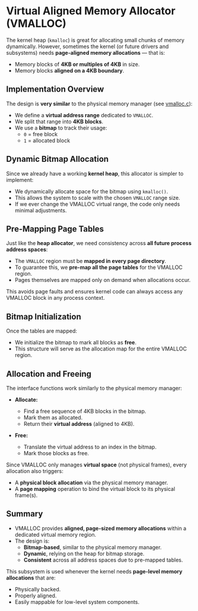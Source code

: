 # Virtual Aligned Memory Allocator (VMALLOC)

The kernel heap (`kmalloc`) is great for allocating small chunks of memory dynamically. However, sometimes the kernel (or future drivers and subsystems) needs **page-aligned memory allocations** — that is:

* Memory blocks of **4KB or multiples of 4KB** in size.
* Memory blocks **aligned on a 4KB boundary**.

## Implementation Overview

The design is **very similar** to the physical memory manager (see [vmalloc.c](/src/kernel/mem_manager/vmalloc.c)):

* We define a **virtual address range** dedicated to `VMALLOC`.
* We split that range into **4KB blocks**.
* We use a **bitmap** to track their usage:
   * `0` = free block
   * `1` = allocated block

## Dynamic Bitmap Allocation

Since we already have a working **kernel heap**, this allocator is simpler to implement:

* We dynamically allocate space for the bitmap using `kmalloc()`.
* This allows the system to scale with the chosen `VMALLOC` range size.
* If we ever change the VMALLOC virtual range, the code only needs minimal adjustments.

## Pre-Mapping Page Tables

Just like the **heap allocator**, we need consistency across **all future process address spaces**:

* The `VMALLOC` region must be **mapped in every page directory**.
* To guarantee this, we **pre-map all the page tables** for the VMALLOC region.
* Pages themselves are mapped only on demand when allocations occur.

This avoids page faults and ensures kernel code can always access any VMALLOC block in any process context.

## Bitmap Initialization

Once the tables are mapped:

* We initialize the bitmap to mark all blocks as **free**.
* This structure will serve as the allocation map for the entire VMALLOC region.

## Allocation and Freeing

The interface functions work similarly to the physical memory manager:

* **Allocate:**
   * Find a free sequence of 4KB blocks in the bitmap.
   * Mark them as allocated.
   * Return their **virtual address** (aligned to 4KB).

* **Free:**
   * Translate the virtual address to an index in the bitmap.
   * Mark those blocks as free.

Since VMALLOC only manages **virtual space** (not physical frames), every allocation also triggers:

* A **physical block allocation** via the physical memory manager.
* A **page mapping** operation to bind the virtual block to its physical frame(s).

## Summary

* VMALLOC provides **aligned, page-sized memory allocations** within a dedicated virtual memory region.
* The design is:
   * **Bitmap-based**, similar to the physical memory manager.
   * **Dynamic**, relying on the heap for bitmap storage.
   * **Consistent** across all address spaces due to pre-mapped tables.

This subsystem is used whenever the kernel needs **page-level memory allocations** that are:
* Physically backed.
* Properly aligned.
* Easily mappable for low-level system components.